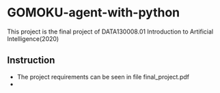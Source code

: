 # GOMOKU-agent-with-python
This project is the final project of DATA130008.01 Introduction to Artificial Intelligence(2020)

## Instruction
* The project requirements can be seen in file final_project.pdf
* 

